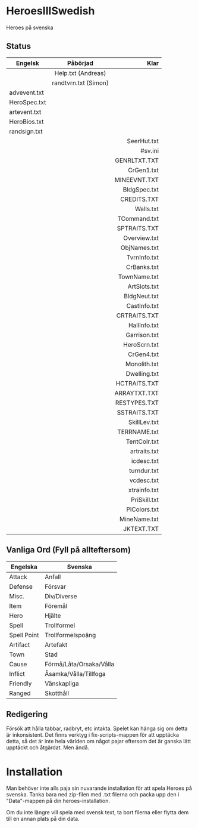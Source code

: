 HeroesIIISwedish
================

Heroes på svenska

Status
------

| Engelsk       | Påbörjad      | Klar         |
| ------------- |:-------------:| ------------:|
|               | Help.txt  (Andreas)    |              |
|               | randtvrn.txt (Simon)  |              |
| advevent.txt  |               |              |
| HeroSpec.txt  |               |              |
| artevent.txt  |               |              |
| HeroBios.txt  |               |              |
| randsign.txt  |               |              |
|               |               | SeerHut.txt  |
|               |               | #sv.ini      |
|               |               | GENRLTXT.TXT |
|               |               | CrGen1.txt   |
|               |               | MINEEVNT.TXT |
|               |               | BldgSpec.txt |
|               |               | CREDITS.TXT  |
|               |               | Walls.txt    |
|               |               | TCommand.txt |
|               |               | SPTRAITS.TXT |
|               |               | Overview.txt |
|               |               | ObjNames.txt |
|               |               | TvrnInfo.txt |
|               |               | CrBanks.txt  |
|               |               | TownName.txt |
|               |               | ArtSlots.txt |
|               |               | BldgNeut.txt |
|               |               | CastInfo.txt |
|               |               | CRTRAITS.TXT |
|               |               | HallInfo.txt |
|               |               | Garrison.txt |
|               |               | HeroScrn.txt |
|               |               | CrGen4.txt   |
|               |               | Monolith.txt |
|               |               | Dwelling.txt |
|               |               | HCTRAITS.TXT |
|               |               | ARRAYTXT.TXT |
|               |               | RESTYPES.TXT |
|               |               | SSTRAITS.TXT |
|               |               | SkillLev.txt |
|               |               | TERRNAME.txt |
|               |               | TentColr.txt |
|               |               | artraits.txt |
|               |               | icdesc.txt   |
|               |               | turndur.txt  |
|               |               | vcdesc.txt   |
|               |               | xtrainfo.txt |
|               |               | PriSkill.txt |
|               |               | PlColors.txt |
|               |               | MineName.txt |
|               |               | JKTEXT.TXT   |

Vanliga Ord (Fyll på allteftersom)
-----------

Engelska      | Svenska
------------- | -------------
Attack        | Anfall
Defense       | Försvar
Misc.         | Div/Diverse
Item          | Föremål
Hero          | Hjälte
Spell         | Trollformel
Spell Point   | Trollformelspoäng
Artifact      | Artefakt
Town          | Stad
Cause         | Förmå/Låta/Orsaka/Vålla
Inflict       | Åsamka/Vålla/Tillfoga
Friendly      | Vänskapliga
Ranged        | Skotthåll

Redigering
----------

Försök att hålla tabbar, radbryt, etc intakta. Spelet kan hänga sig om detta är inkonsistent. Det finns verktyg i fix-scripts-mappen för att upptäcka detta, så det är inte hela världen om något pajar eftersom det är ganska lätt upptäckt och åtgärdat. Men ändå.

Installation
============

Man behöver inte alls paja sin nuvarande installation för att spela Heroes på svenska. Tanka bara ned zip-filen med .txt filerna och packa upp den i "Data"-mappen på din heroes-installation.

Om du inte längre vill spela med svensk text, ta bort filerna eller flytta dem till en annan plats på din data.
